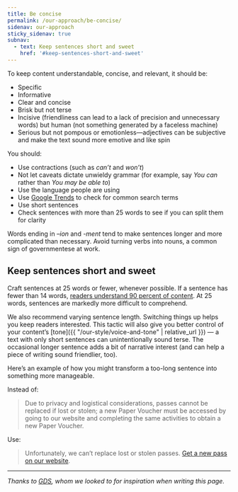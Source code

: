```yaml
---
title: Be concise
permalink: /our-approach/be-concise/
sidenav: our-approach
sticky_sidenav: true
subnav:
  - text: Keep sentences short and sweet
    href: '#keep-sentences-short-and-sweet'
---
```


To keep content understandable, concise, and relevant, it should be:

- Specific
- Informative
- Clear and concise
- Brisk but not terse
- Incisive (friendliness can lead to a lack of precision and unnecessary words) but human (not something generated by a faceless machine)
- Serious but not pompous or emotionless—adjectives can be subjective and make the text sound more emotive and like spin

You should:

- Use contractions (such as _can’t_ and _won’t_)
- Not let caveats dictate unwieldy grammar (for example, say _You can_ rather than _You may be able to_)
- Use the language people are using
- Use [Google Trends](https://www.google.com/trends) to check for common search terms
- Use short sentences
- Check sentences with more than 25 words to see if you can split them for clarity

Words ending in *–ion* and *-ment* tend to make sentences longer and more complicated than necessary. Avoid turning verbs into nouns, a common sign of governmentese at work.

## Keep sentences short and sweet

Craft sentences at 25 words or fewer, whenever possible. If a sentence has fewer than 14 words, [readers understand 90 percent of content](http://comprehension.prsa.org/?p=217). At 25 words, sentences are markedly more difficult to comprehend.

We also recommend varying sentence length. Switching things up helps you keep readers interested. This tactic will also give you better control of your content’s [tone]({{ "/our-style/voice-and-tone" | relative_url }}) — a text with only short sentences can unintentionally sound terse. The occasional longer sentence adds a bit of narrative interest (and can help a piece of writing sound friendlier, too).

Here’s an example of how you might transform a too-long sentence into something more manageable. 

Instead of:

> Due to privacy and logistical considerations, passes cannot be replaced if lost or stolen; a new Paper Voucher must be accessed by going to our website and completing the same activities to obtain a new Paper Voucher.

Use:

> Unfortunately, we can’t replace lost or stolen passes. [Get a new pass on our website](https://www.recreation.gov/pass/).




---

_Thanks to [GDS](https://www.gov.uk/guidance/content-design/writing-for-gov-uk), whom we looked to for inspiration when writing this page._
